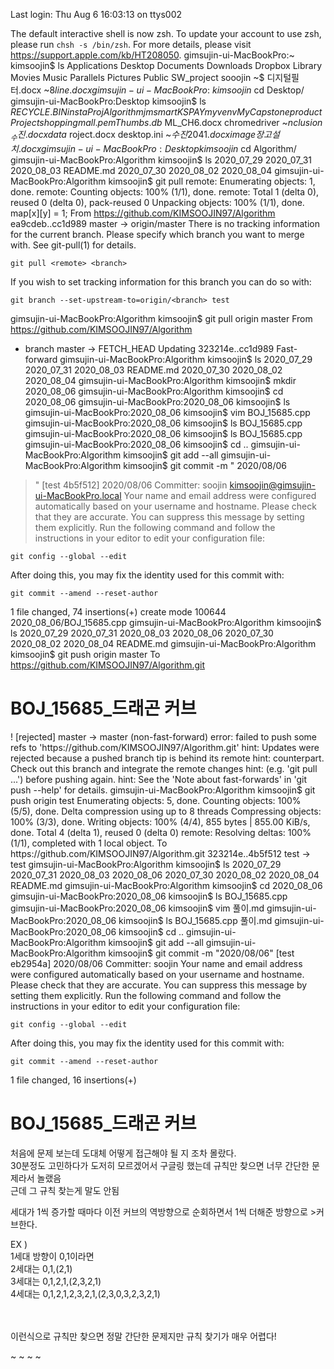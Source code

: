 Last login: Thu Aug  6 16:03:13 on ttys002

The default interactive shell is now zsh.
To update your account to use zsh, please run `chsh -s /bin/zsh`.
For more details, please visit https://support.apple.com/kb/HT208050.
gimsujin-ui-MacBookPro:~ kimsoojin$ ls
Applications
Desktop
Documents
Downloads
Dropbox
Library
Movies
Music
Parallels
Pictures
Public
SW_project
sooojin
~$ 디지털필터.docx
~$8 line.docx
gimsujin-ui-MacBookPro:~ kimsoojin$ cd Desktop/
gimsujin-ui-MacBookPro:Desktop kimsoojin$ ls
$RECYCLE.BIN				instaProj
Algorithm				jmsmart
KSPAY					myvenv
MyCapstone				product
Project					shoppingmall.pem
Thumbs.db				~$ML_CH6.docx
chromedriver				~$nclusion_수진.docx
data					~$roject.docx
desktop.ini				~$수진2041.docx
image					장고 설치.docx
gimsujin-ui-MacBookPro:Desktop kimsoojin$ cd Algorithm/
gimsujin-ui-MacBookPro:Algorithm kimsoojin$ ls
2020_07_29	2020_07_31	2020_08_03	README.md
2020_07_30	2020_08_02	2020_08_04
gimsujin-ui-MacBookPro:Algorithm kimsoojin$ git pull
remote: Enumerating objects: 1, done.
remote: Counting objects: 100% (1/1), done.
remote: Total 1 (delta 0), reused 0 (delta 0), pack-reused 0
Unpacking objects: 100% (1/1), done.
        map[x][y] = 1;
From https://github.com/KIMSOOJIN97/Algorithm
   ea9cdeb..cc1d989  master     -> origin/master
There is no tracking information for the current branch.
Please specify which branch you want to merge with.
See git-pull(1) for details.

    git pull <remote> <branch>

If you wish to set tracking information for this branch you can do so with:

    git branch --set-upstream-to=origin/<branch> test

gimsujin-ui-MacBookPro:Algorithm kimsoojin$ git pull origin master
From https://github.com/KIMSOOJIN97/Algorithm
 * branch            master     -> FETCH_HEAD
Updating 323214e..cc1d989
Fast-forward
gimsujin-ui-MacBookPro:Algorithm kimsoojin$ ls
2020_07_29	2020_07_31	2020_08_03	README.md
2020_07_30	2020_08_02	2020_08_04
gimsujin-ui-MacBookPro:Algorithm kimsoojin$ mkdir 2020_08_06
gimsujin-ui-MacBookPro:Algorithm kimsoojin$ cd 2020_08_06
gimsujin-ui-MacBookPro:2020_08_06 kimsoojin$ ls
gimsujin-ui-MacBookPro:2020_08_06 kimsoojin$ vim BOJ_15685.cpp
gimsujin-ui-MacBookPro:2020_08_06 kimsoojin$ ls
BOJ_15685.cpp
gimsujin-ui-MacBookPro:2020_08_06 kimsoojin$ ls
BOJ_15685.cpp
gimsujin-ui-MacBookPro:2020_08_06 kimsoojin$ cd ..
gimsujin-ui-MacBookPro:Algorithm kimsoojin$ git add --all
gimsujin-ui-MacBookPro:Algorithm kimsoojin$ git commit -m " 2020/08/06
> "
[test 4b5f512]  2020/08/06
 Committer: soojin <kimsoojin@gimsujin-ui-MacBookPro.local>
Your name and email address were configured automatically based
on your username and hostname. Please check that they are accurate.
You can suppress this message by setting them explicitly. Run the
following command and follow the instructions in your editor to edit
your configuration file:

    git config --global --edit

After doing this, you may fix the identity used for this commit with:

    git commit --amend --reset-author

 1 file changed, 74 insertions(+)
 create mode 100644 2020_08_06/BOJ_15685.cpp
gimsujin-ui-MacBookPro:Algorithm kimsoojin$ ls
2020_07_29	2020_07_31	2020_08_03	2020_08_06
2020_07_30	2020_08_02	2020_08_04	README.md
gimsujin-ui-MacBookPro:Algorithm kimsoojin$ git push origin master
To https://github.com/KIMSOOJIN97/Algorithm.git
<h1> BOJ_15685_드래곤 커브 </h1>
 ! [rejected]        master -> master (non-fast-forward)
error: failed to push some refs to 'https://github.com/KIMSOOJIN97/Algorithm.git'
hint: Updates were rejected because a pushed branch tip is behind its remote
hint: counterpart. Check out this branch and integrate the remote changes
hint: (e.g. 'git pull ...') before pushing again.
hint: See the 'Note about fast-forwards' in 'git push --help' for details.
gimsujin-ui-MacBookPro:Algorithm kimsoojin$ git push origin test
Enumerating objects: 5, done.
Counting objects: 100% (5/5), done.
Delta compression using up to 8 threads
Compressing objects: 100% (3/3), done.
Writing objects: 100% (4/4), 855 bytes | 855.00 KiB/s, done.
Total 4 (delta 1), reused 0 (delta 0)
remote: Resolving deltas: 100% (1/1), completed with 1 local object.
To https://github.com/KIMSOOJIN97/Algorithm.git
   323214e..4b5f512  test -> test
gimsujin-ui-MacBookPro:Algorithm kimsoojin$ ls
2020_07_29	2020_07_31	2020_08_03	2020_08_06
2020_07_30	2020_08_02	2020_08_04	README.md
gimsujin-ui-MacBookPro:Algorithm kimsoojin$ cd 2020_08_06
gimsujin-ui-MacBookPro:2020_08_06 kimsoojin$ ls
BOJ_15685.cpp
gimsujin-ui-MacBookPro:2020_08_06 kimsoojin$ vim 풀이.md
gimsujin-ui-MacBookPro:2020_08_06 kimsoojin$ ls
BOJ_15685.cpp	풀이.md
gimsujin-ui-MacBookPro:2020_08_06 kimsoojin$ cd ..
gimsujin-ui-MacBookPro:Algorithm kimsoojin$ git add --all
gimsujin-ui-MacBookPro:Algorithm kimsoojin$ git commit -m "2020/08/06"
[test eb2954a] 2020/08/06
 Committer: soojin <kimsoojin@gimsujin-ui-MacBookPro.local>
Your name and email address were configured automatically based
on your username and hostname. Please check that they are accurate.
You can suppress this message by setting them explicitly. Run the
following command and follow the instructions in your editor to edit
your configuration file:

    git config --global --edit


After doing this, you may fix the identity used for this commit with:

    git commit --amend --reset-author

 1 file changed, 16 insertions(+)
<h1> BOJ_15685_드래곤 커브 </h1>

처음에 문제 보는데 도대체 어떻게 접근해야 될 지 조차 몰랐다. <br>
30분정도 고민하다가 도저히 모르겠어서 구글링 했는데 규칙만 찾으면 너무 간단한 문
제라서 놀랬음 <br>
근데 그 규칙 찾는게 말도 안됨 <br>

세대가 1씩 증가할 때마다 이전 커브의 역방향으로 순회하면서 1씩 더해준 방향으로 >커브한다.<br>

EX )<br>
1세대 방향이 0,1이라면<br>
2세대는 0,1,(2,1)<br>
3세대는 0,1,2,1,(2,3,2,1) <br>
4세대는 0,1,2,1,2,3,2,1,(2,3,0,3,2,3,2,1) <br><br><br>

이런식으로 규칙만 찾으면 정말 간단한 문제지만 규칙 찾기가 매우 어렵다!

~
~
~
~

